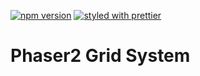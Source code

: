 [![npm version](https://badge.fury.io/js/%40armathai%2Fphaser2-grid.svg)](https://badge.fury.io/js/%40armathai%2Fphaser2-grid)
[![styled with prettier](https://img.shields.io/badge/styled_with-prettier-ff69b4.svg)](https://github.com/prettier/prettier)

# Phaser2 Grid System
